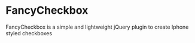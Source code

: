FancyCheckbox
=============

FancyCheckbox is a simple and lightweight jQuery plugin to create Iphone styled checkboxes